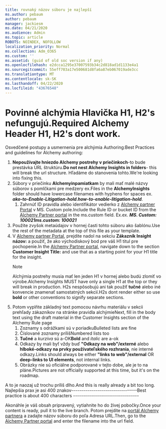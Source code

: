 ```yaml
---
title: rovnaký názov súboru je najlepší
ms.author: pebaum
author: pebaum
manager: jackiesm
ms.date: 04/21/2020
ms.audience: Admin
ms.topic: article
ROBOTS: NOINDEX, NOFOLLOW
localization_priority: Normal
ms.collection: Adm_O365
ms.custom: ''
ms.assetid: (guid of old soc version if any)
ms.openlocfilehash: e2dcca1295e37007593b34c2d818ad1d1133e4a1
ms.sourcegitcommit: 55eff703a17e500681d8fa6a87eb067019ade3cc
ms.translationtype: MT
ms.contentlocale: sk-SK
ms.lasthandoff: 04/22/2020
ms.locfileid: "43676548"
---
```

# <a name="required-alchemy-header-h1-h2s-dont-work"></a><span data-ttu-id="84e98-102">Povinné alchýmia Hlavička H1, H2's nefungujú.</span><span class="sxs-lookup"><span data-stu-id="84e98-102">Required Alchemy Header H1, H2's dont work.</span></span>
<span data-ttu-id="84e98-103">Osvedčené postupy a usmernenia pre alchýmia Authoring:</span><span class="sxs-lookup"><span data-stu-id="84e98-103">Best Practices and guidelines for Alchemy authoring:</span></span>

1. <span data-ttu-id="84e98-104">**Nepoužívajte hniezdo Alchemy postrehy v priečinkoch**-to bude prestávka URL štruktúru.</span><span class="sxs-lookup"><span data-stu-id="84e98-104">**Do not nest Alchemy Insights in folders**- this will break the url structure.</span></span> <span data-ttu-id="84e98-105">Hľadáme do stanovenia tohto.</span><span class="sxs-lookup"><span data-stu-id="84e98-105">We're looking into fixing this.</span></span>
1. <span data-ttu-id="84e98-106">Súbory v priečinku **Alchemyinpamiatkam** by mali mať malé názvy súborov s pomlčkami pre medzery ex.</span><span class="sxs-lookup"><span data-stu-id="84e98-106">Files in the **AlchemyInsights** folder should have lowercase filenames with hyphens for spaces ex.</span></span> <span data-ttu-id="84e98-107">***ako-to-Enable-Litigation-hold***.</span><span class="sxs-lookup"><span data-stu-id="84e98-107">***how-to-enable-litigation-hold***.</span></span>
    1. <span data-ttu-id="84e98-108">Zahrnúť ID pravidla alebo identifikátor vedierko z [Alchemy partner Portal](https://alchemyportal.azurewebsites.net) v MS. Custom pole.</span><span class="sxs-lookup"><span data-stu-id="84e98-108">Include the Rule ID or bucket ID from the [Alchemy Partner portal](https://alchemyportal.azurewebsites.net) in the ms.custom field.</span></span> <span data-ttu-id="84e98-109">Ex.</span><span class="sxs-lookup"><span data-stu-id="84e98-109">ex.</span></span> <span data-ttu-id="84e98-110">***MS. Custom: 100021***</span><span class="sxs-lookup"><span data-stu-id="84e98-110">***ms.custom: 100021***</span></span>
1. <span data-ttu-id="84e98-111">Použite zvyšok metaúdajov v hornej časti tohto súboru ako šablónu.</span><span class="sxs-lookup"><span data-stu-id="84e98-111">Use the rest of the metadata at the top of this file as your template.</span></span>
1. <span data-ttu-id="84e98-112">V [Alchemy partner Portal](https://alchemyportal.azurewebsites.net), prejdite nadol na sekciu **Zákazník Insight názov:** a použiť, že ako východiskový bod pre váš H1 titul pre pochopenie.</span><span class="sxs-lookup"><span data-stu-id="84e98-112">In the [Alchemy Partner portal](https://alchemyportal.azurewebsites.net), navigate down to the section **Customer Insight Title:** and use that as a starting point for your H1 title for the insight.</span></span> 
    > [!NOTE]
    > <span data-ttu-id="84e98-113">Alchýmia postrehy musia mať len jeden H1 v hornej alebo budú zlomiť vo výrobe.</span><span class="sxs-lookup"><span data-stu-id="84e98-113">Alchemy Insights MUST have only a single H1 at the top or they will break in production.</span></span> <span data-ttu-id="84e98-114">H2s nespôsobujú ani tak použiť **tučné** alebo iné konvencie znamenať samostatných sekcií.</span><span class="sxs-lookup"><span data-stu-id="84e98-114">H2s dont render either so use **bold** or other conventions to signify separate sections.</span></span>
1. <span data-ttu-id="84e98-115">Potom vyplňte základný text pomocou návrhu materiálu v sekcii prehľady zákazníkov na stránke pravidla alchýmie</span><span class="sxs-lookup"><span data-stu-id="84e98-115">Next, fill in the body text using the draft material in the Customer Insights section of the Alchemy Rule page</span></span>
    1. <span data-ttu-id="84e98-116">Zoznamy s odrážkami sú v poriadku</span><span class="sxs-lookup"><span data-stu-id="84e98-116">Bulleted lists are fine</span></span>
    1. <span data-ttu-id="84e98-117">Číslované zoznamy príliš</span><span class="sxs-lookup"><span data-stu-id="84e98-117">Numbered lists too</span></span>
    1. <span data-ttu-id="84e98-118">**Tučné** a *kurzíva* sú a-OK</span><span class="sxs-lookup"><span data-stu-id="84e98-118">**Bold** and *italic* are a-ok</span></span>
    1. <span data-ttu-id="84e98-119">Odkazy by mali byť vždy buď **"Odkazy na web"/externé** alebo **hlboké-odkazy na prvky používateľského rozhrania**, nie interné odkazy.</span><span class="sxs-lookup"><span data-stu-id="84e98-119">Links should always be either **"links to web"/external** OR **deep-links to UI elements**, not internal links.</span></span>
    1. <span data-ttu-id="84e98-120">Obrázky nie sú oficiálne podporované v tejto dobe, ale je to na pláne.</span><span class="sxs-lookup"><span data-stu-id="84e98-120">Pictures are not officially supported at this time, but it's on the roadmap.</span></span>

<span data-ttu-id="84e98-121">A to je naozaj už trochu príliš dlho.</span><span class="sxs-lookup"><span data-stu-id="84e98-121">And this is really already a bit too long.</span></span> <span data-ttu-id="84e98-122">Najlepšia prax je asi 400 znakov---------------------------------</span><span class="sxs-lookup"><span data-stu-id="84e98-122">Best practice is about 400 characters ---------------------------------</span></span>

<span data-ttu-id="84e98-123">Akonáhle je váš obsah pripravený, vytiahnite ho do živej pobočky.</span><span class="sxs-lookup"><span data-stu-id="84e98-123">Once your content is ready, pull it to the live branch.</span></span> <span data-ttu-id="84e98-124">Potom prejdite na [portál Alchemy partnera](https://alchemyportal.azurewebsites.net) a zadajte názov súboru do poľa Adresa URL.</span><span class="sxs-lookup"><span data-stu-id="84e98-124">Then, go to the [Alchemy Partner portal](https://alchemyportal.azurewebsites.net) and enter the filename into the url field.</span></span> 